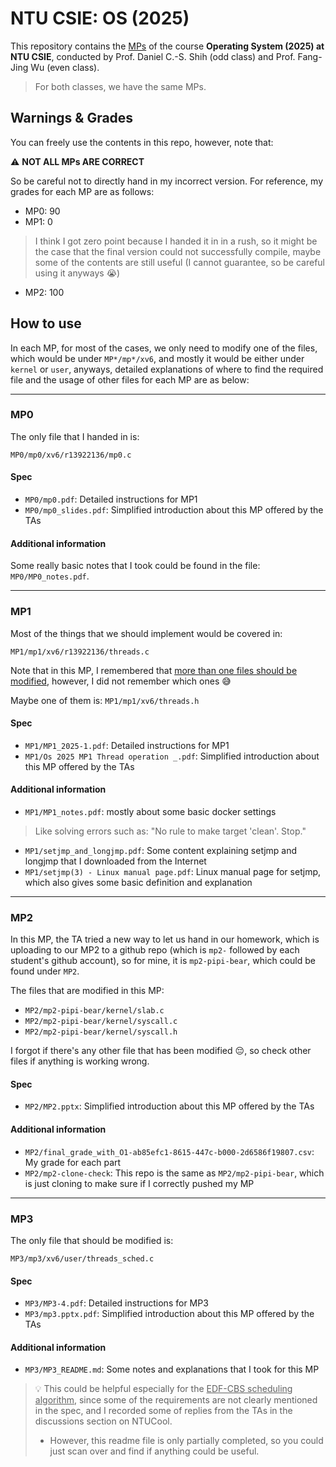 # NTU CSIE: OS (2025)

This repository contains the <ins>MPs</ins> of the course **Operating System (2025) at NTU CSIE**, conducted by Prof. Daniel C.-S. Shih (odd class) and Prof. Fang-Jing Wu (even class).
> For both classes, we have the same MPs.

## Warnings & Grades

You can freely use the contents in this repo, however, note that:

:warning: **NOT ALL MPs ARE CORRECT**

So be careful not to directly hand in my incorrect version. For reference, my grades for each MP are as follows:

- MP0: 90
- MP1: 0
> I think I got zero point because I handed it in in a rush, so it might be the case that the final version could not successfully compile, maybe some of the contents are still useful (I cannot guarantee, so be careful using it anyways :sob:)
- MP2: 100

## How to use

In each MP, for most of the cases, we only need to modify one of the files, which would be under `MP*/mp*/xv6`, and mostly it would be either under `kernel` or `user`, anyways, detailed explanations of where to find the required file and the usage of other files for each MP are as below:  

---

### MP0

The only file that I handed in is:

`MP0/mp0/xv6/r13922136/mp0.c`

#### Spec

- `MP0/mp0.pdf`: Detailed instructions for MP1
- `MP0/mp0_slides.pdf`: Simplified introduction about this MP offered by the TAs

#### Additional information

Some really basic notes that I took could be found in the file: `MP0/MP0_notes.pdf`.

---

### MP1

Most of the things that we should implement would be covered in:

`MP1/mp1/xv6/r13922136/threads.c`

Note that in this MP, I remembered that <ins>more than one files should be modified</ins>, however, I did not remember which ones :sweat_smile:

Maybe one of them is: `MP1/mp1/xv6/threads.h`

#### Spec

- `MP1/MP1_2025-1.pdf`: Detailed instructions for MP1
- `MP1/Os 2025 MP1 Thread operation _.pdf`: Simplified introduction about this MP offered by the TAs

#### Additional information

- `MP1/MP1_notes.pdf`: mostly about some basic docker settings
> Like solving errors such as: "No rule to make target 'clean'. Stop."
- `MP1/setjmp_and_longjmp.pdf`: Some content explaining setjmp and longjmp that I downloaded from the Internet
- `MP1/setjmp(3) - Linux manual page.pdf`: Linux manual page for setjmp, which also gives some basic definition and explanation

---

### MP2

In this MP, the TA tried a new way to let us hand in our homework, which is uploading to our MP2 to a github repo (which is `mp2-` followed by each student's github account), so for mine, it is `mp2-pipi-bear`, which could be found under `MP2`.

The files that are modified in this MP:

- `MP2/mp2-pipi-bear/kernel/slab.c`
- `MP2/mp2-pipi-bear/kernel/syscall.c`
- `MP2/mp2-pipi-bear/kernel/syscall.h`

I forgot if there's any other file that has been modified :pensive:, so check other files if anything is working wrong.

#### Spec

- `MP2/MP2.pptx`: Simplified introduction about this MP offered by the TAs

#### Additional information

- `MP2/final_grade_with_O1-ab85efc1-8615-447c-b000-2d6586f19807.csv`: My grade for each part
- `MP2/mp2-clone-check`: This repo is the same as `MP2/mp2-pipi-bear`, which is just cloning to make sure if I correctly pushed my MP

---

### MP3

The only file that should be modified is:

`MP3/mp3/xv6/user/threads_sched.c`

#### Spec

- `MP3/MP3-4.pdf`: Detailed instructions for MP3
- `MP3/mp3.pptx.pdf`: Simplified introduction about this MP offered by the TAs

#### Additional information

- `MP3/MP3_README.md`: Some notes and explanations that I took for this MP
> :bulb: This could be helpful especially for the <ins>EDF-CBS scheduling algorithm</ins>, since some of the requirements are not clearly mentioned in the spec, and I recorded some of replies from the TAs in the discussions section on NTUCool.
> - However, this readme file is only partially completed, so you could just scan over and find if anything could be useful.